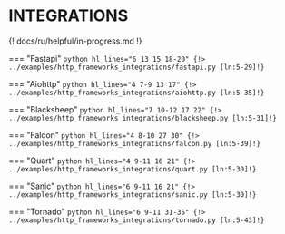 # INTEGRATIONS

{! docs/ru/helpful/in-progress.md !}

=== "Fastapi"
    ```python hl_lines="6 13 15 18-20"
    {!> ../examples/http_frameworks_integrations/fastapi.py [ln:5-29]!}
    ```

=== "Aiohttp"
    ```python hl_lines="4 7-9 13 17"
    {!> ../examples/http_frameworks_integrations/aiohttp.py [ln:5-35]!}
    ```

=== "Blacksheep"
    ```python hl_lines="7 10-12 17 22"
    {!> ../examples/http_frameworks_integrations/blacksheep.py [ln:5-31]!}
    ```

=== "Falcon"
    ```python hl_lines="4 8-10 27 30"
    {!> ../examples/http_frameworks_integrations/falcon.py [ln:5-39]!}
    ```

=== "Quart"
    ```python hl_lines="4 9-11 16 21"
    {!> ../examples/http_frameworks_integrations/quart.py [ln:5-30]!}
    ```

=== "Sanic"
    ```python hl_lines="6 9-11 16 21"
    {!> ../examples/http_frameworks_integrations/sanic.py [ln:5-30]!}
    ```

=== "Tornado"
    ```python hl_lines="6 9-11 31-35"
    {!> ../examples/http_frameworks_integrations/tornado.py [ln:5-43]!}
    ```